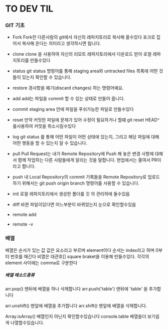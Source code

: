 # TO DEV TIL

### GIT 기초
 - Fork
Fork란 다른사람의 git에서 자신의 레파지토리로 복사해 올수있다 포크로 집어서 복사해 온다는 의미라고 생각하시면 됩니다.

 - clone
clone 을 사용하여 자신의 리모트 레파지토리에서 다운로드 받아 로컬 레파지토리를 만들수있다
- status
git status 명령어를 통해 staging area와 untracked files 목록에 어떤 것들이 있는지 확인할 수 있습니다.
- restore
경사항을 폐기(discard changes) 하는 명령어예요. 
- add
add는 파일을 commit 할 수 있는 상태로 만들어 줍니다.
 - commit
staging area 안에 파일을 푸쉬가능한 파일로 만들수있다
- reset
만약 커밋한 파일에 문제가 있어 수정이 필요하거나 할떄
git reset HEAD^ 를사용하여 커밋을 취소시킬수있다
- log
git status 를 통해 어떤 파일이 어떤 상태에 있는지, 그리고 해당 파일에 대해 어떤 행동을 할 수 있는지 알 수 있습니다.
 - pull
Pull Request는 내가 Remote Repository에 Push 해 놓은 변경 사항에 대해서 함께 작업하는 다른 사람들에게 알리는 것을 말합니다. 현업에서는 줄여서 PR이라고 합니다.
 - push
 내 Local Repository의 commit 기록들을 Remote Repository로 업로드하기 위해서는 git push origin branch 명령어를 사용할 수 있습니다.
 - init 
로컬 레파지토리에서 생성한 폴더를 깃 의 관리하에 둘수있음
 - diff
바뀐 파일이있다면 어느부분이 바뀌었는지 눈으로 확인할수있음
 - remote add
 - remote -v

### 배열 
배열은 순서가 있는 값 값은 요소라고 부르며 element이다
순서는 index라고 하며 0부터 번호를 매긴다 
비열은 대관호[] square braket을 이용해 만들수있다. 각각의 element 사이에는 comma로 구분한다

##### 배열 메소드종류
arr.pop() 맨뒤에 배열을 하나 삭제합니다
arr.push('table') 맨뒤에 'table' 을 추가합니다

arr.unshift() 맨앞에 배열을 추가합니다
arr.shift() 맨앞에 배열을 삭제합니다.

Array.isArray() 배열인지 아닌지 확인할수있습니다
console.table 배열을더 보기쉽게 나열할수있습니다.
